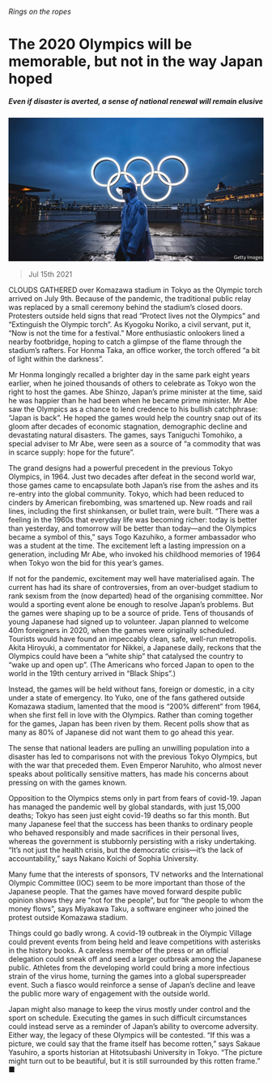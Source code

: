 ###### Rings on the ropes

# The 2020 Olympics will be memorable, but not in the way Japan hoped 

##### Even if disaster is averted, a sense of national renewal will remain elusive 

![image](images/20210717_ASP002_0.jpg) 

> Jul 15th 2021 

CLOUDS GATHERED over Komazawa stadium in Tokyo as the Olympic torch arrived on July 9th. Because of the pandemic, the traditional public relay was replaced by a small ceremony behind the stadium’s closed doors. Protesters outside held signs that read “Protect lives not the Olympics” and “Extinguish the Olympic torch”. As Kyogoku Noriko, a civil servant, put it, “Now is not the time for a festival.” More enthusiastic onlookers lined a nearby footbridge, hoping to catch a glimpse of the flame through the stadium’s rafters. For Honma Taka, an office worker, the torch offered “a bit of light within the darkness”.

Mr Honma longingly recalled a brighter day in the same park eight years earlier, when he joined thousands of others to celebrate as Tokyo won the right to host the games. Abe Shinzo, Japan’s prime minister at the time, said he was happier than he had been when he became prime minister. Mr Abe saw the Olympics as a chance to lend credence to his bullish catchphrase: “Japan is back”. He hoped the games would help the country snap out of its gloom after decades of economic stagnation, demographic decline and devastating natural disasters. The games, says Taniguchi Tomohiko, a special adviser to Mr Abe, were seen as a source of “a commodity that was in scarce supply: hope for the future”.


The grand designs had a powerful precedent in the previous Tokyo Olympics, in 1964. Just two decades after defeat in the second world war, those games came to encapsulate both Japan’s rise from the ashes and its re-entry into the global community. Tokyo, which had been reduced to cinders by American firebombing, was smartened up. New roads and rail lines, including the first shinkansen, or bullet train, were built. “There was a feeling in the 1960s that everyday life was becoming richer: today is better than yesterday, and tomorrow will be better than today—and the Olympics became a symbol of this,” says Togo Kazuhiko, a former ambassador who was a student at the time. The excitement left a lasting impression on a generation, including Mr Abe, who invoked his childhood memories of 1964 when Tokyo won the bid for this year’s games.

If not for the pandemic, excitement may well have materialised again. The current  has had its share of controversies, from an over-budget stadium to rank sexism from the (now departed) head of the organising committee. Nor would a sporting event alone be enough to resolve Japan’s problems. But the games were shaping up to be a source of pride. Tens of thousands of young Japanese had signed up to volunteer. Japan planned to welcome 40m foreigners in 2020, when the games were originally scheduled. Tourists would have found an impeccably clean, safe, well-run metropolis. Akita Hiroyuki, a commentator for Nikkei, a Japanese daily, reckons that the Olympics could have been a “white ship” that catalysed the country to “wake up and open up”. (The Americans who forced Japan to open to the world in the 19th century arrived in “Black Ships”.)

Instead, the games will be held without fans, foreign or domestic, in a city under a state of emergency. Ito Yuko, one of the fans gathered outside Komazawa stadium, lamented that the mood is “200% different” from 1964, when she first fell in love with the Olympics. Rather than coming together for the games, Japan has been riven by them. Recent polls show that as many as 80% of Japanese did not want them to go ahead this year.

The sense that national leaders are pulling an unwilling population into a disaster has led to comparisons not with the previous Tokyo Olympics, but with the war that preceded them. Even Emperor Naruhito, who almost never speaks about politically sensitive matters, has made his concerns about pressing on with the games known.

Opposition to the Olympics stems only in part from fears of covid-19. Japan has managed the pandemic well by global standards, with just 15,000 deaths; Tokyo has seen just eight covid-19 deaths so far this month. But many Japanese feel that the success has been thanks to ordinary people who behaved responsibly and made sacrifices in their personal lives, whereas the government is stubbornly persisting with a risky undertaking. “It’s not just the health crisis, but the democratic crisis—it’s the lack of accountability,” says Nakano Koichi of Sophia University.

Many fume that the interests of sponsors, TV networks and the International Olympic Committee (IOC) seem to be more important than those of the Japanese people. That the games have moved forward despite public opinion shows they are “not for the people”, but for “the people to whom the money flows”, says Miyakawa Taku, a software engineer who joined the protest outside Komazawa stadium.

Things could go badly wrong. A covid-19 outbreak in the Olympic Village could prevent events from being held and leave competitions with asterisks in the history books. A careless member of the press or an official delegation could sneak off and seed a larger outbreak among the Japanese public. Athletes from the developing world could bring a more infectious strain of the virus home, turning the games into a global superspreader event. Such a fiasco would reinforce a sense of Japan’s decline and leave the public more wary of engagement with the outside world.

Japan might also manage to keep the virus mostly under control and the sport on schedule. Executing the games in such difficult circumstances could instead serve as a reminder of Japan’s ability to overcome adversity. Either way, the legacy of these Olympics will be contested. “If this was a picture, we could say that the frame itself has become rotten,” says Sakaue Yasuhiro, a sports historian at Hitotsubashi University in Tokyo. “The picture might turn out to be beautiful, but it is still surrounded by this rotten frame.” ■

